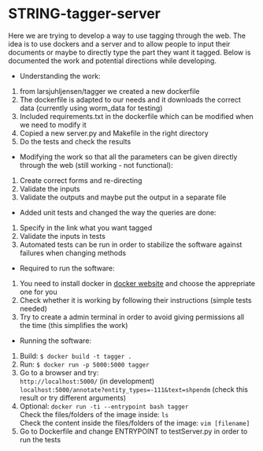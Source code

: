 # STRING-tagger-server

Here we are trying to develop a way to use tagging through the web. The idea is to  use dockers and a server and to allow people to input their documents or maybe to directly type the part they want it tagged. Below is documented the work and potential directions while developing.

* Understanding the work:
 1. from larsjuhljensen/tagger we created a new dockerfile
 2. The dockerfile is adapted to our needs and it downloads the correct data (currently using worm_data for testing)
 3. Included requirements.txt in the dockerfile which can be modified when we need to modify it
 4. Copied a new server.py and Makefile in the right directory
 5. Do the tests and check the results

* Modifying the work so that all the parameters can be given directly through the web (still working - not functional):
 1. Create correct forms and re-directing
 2. Validate the inputs
 3. Validate the outputs and maybe put the output in a separate file
 
 * Added unit tests and changed the way the queries are done:
 1. Specify in the link what you want tagged
 2. Validate the inputs in tests
 3. Automated tests can be run in order to stabilize the software against failures when changing methods


* Required to run the software:
 1. You need to install docker in [docker website](https://docs.docker.com/) and choose the apprepriate one for you
 2. Check whether it is working by following their instructions (simple tests needed)
 3. Try to create a admin terminal in order to avoid giving permissions all the time (this simplifies the work)

* Running the software:
 1. Build: ``` $ docker build -t tagger . ```
 2. Run: ``` $ docker run -p 5000:5000 tagger ```
 3. Go to a browser and try:  
 ``` http://localhost:5000/ ```  (in development)  
 ``` localhost:5000/annotate?entity_types=-111&text=shpendm ```  (check this result or try different arguments)
 4. Optional: ``` docker run -ti --entrypoint bash tagger ```  
 Check the files/folders of the image inside: ``` ls ```  
 Check the content inside the files/folders of the image: ``` vim [filename] ```
 5. Go to Dockerfile and change ENTRYPOINT to testServer.py in order to run the tests
